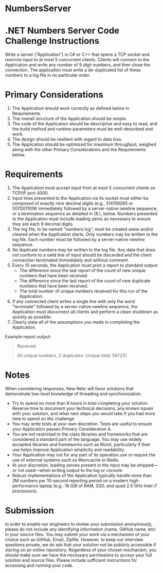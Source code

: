 # NumbersServer
# .NET Numbers Server Code Challenge Instructions 

Write a server (“Application”) in C# or C++ that opens a TCP socket and restricts input to at most 5 concurrent clients. Clients will connect to the Application and write any number of 9 digit numbers, and then close the connection.
The application must write a de-duplicated list of these numbers to a log file in no particular order.

# Primary Considerations

1. The Application should work correctly as defined below in Requirements.
2. The overall structure of the Application should be simple.
3. The code of the Application should be descriptive and easy to read, and the build method and runtime parameters must be well-described and work.
4. The design should be resilient with regard to data loss.
5. The Application should be optimized for maximum throughput, weighed along with the other Primary Considerations and the Requirements below.

# Requirements

1. The Application must accept input from at most 5 concurrent clients on TCP/IP port 4000.
1. Input lines presented to the Application via its socket must either be composed of exactly nine decimal digits  (e.g., 314159265 or 007007009) immediately followed by a server-native newline sequence; or a termination sequence as detailed in (8.), below. Numbers presented to the Application must include leading zeros as necessary to ensure they are each 9 decimal digits.
1. The log file, to be named "numbers.log”, must be created anew and/or cleared when the Application starts.
Only numbers may be written to the log file. Each number must be followed by a server-native newline sequence.
1. No duplicate numbers may be written to the log file.
Any data that does not conform to a valid line of input should be discarded and the client connection terminated immediately and without comment.
1. Every 10 seconds, the Application must print a report to standard output:
    * The difference since the last report of the count of new unique numbers that have been received.
    * The difference since the last report of the count of new duplicate numbers that have been received.
    * The total number of unique numbers received for this run of the Application.
1. If any connected client writes a single line with only the word "terminate" followed by a server-native newline sequence, the Application must disconnect all clients and perform a clean shutdown as quickly as possible. 
1. Clearly state all of the assumptions you made in completing the Application.

Example report output:

> Received
>
> 50 unique numbers, 2 duplicates. Unique total: 567231

# Notes

When considering responses, New Relic will favor solutions that demonstrate low-level knowledge of threading and synchronization.

* Try to spend no more than 8 hours in total completing your solution. Reserve time to document your technical decisions, any known issues with your solution, and what next steps you would take if you had more time to spend on the challenge
* You may write tests at your own discretion. Tests are useful to ensure your Application passes Primary Consideration A.
* You are not restricted to the class libraries and frameworks that are considered a standard part of the language. You may use widely accepted libraries and frameworks such as NUnit, particularly if their use helps improve Application simplicity and readability.
* Your Application may not for any part of its operation use or require the use of external systems such as Memcache or Redis.
* At your discretion, leading zeroes present in the input may be stripped—or not used—when writing output to the log or console.
* Robust implementations of the Application typically handle more than 2M numbers per 10-second reporting period on a  modern high-performance laptop (e.g.: 16 GiB of RAM, SSD, and quad 2.5 GHz Intel i7 processors).

# Submission

In order to enable our engineers to review your submission anonymously, please do not include any identifying information (name, GitHub name, etc) in your source files.  You may submit your work via a mechanism of your choice such as GitHub, Email, Zipfile. However, to keep our interview questions private, we do ask that your solution not be publicly accessible if storing on an online repository. Regardless of your chosen mechanism, you should make sure
we have the necessary permissions to access your full solution and source files. Please include sufficient instructions for accessing and running your code.
